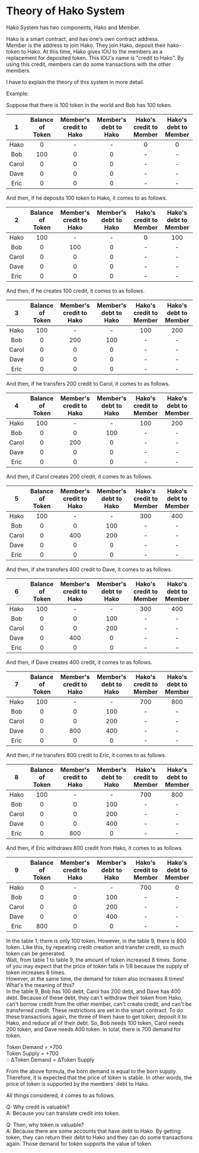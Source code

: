 # Theory of Hako System

Hako System has two components, Hako and Member.

Hako is a smart contract, and has one's own contract address.  
Member is the address to join Hako. They join Hako, deposit their hako-token to Hako. At this time, Hako gives IOU to the members as a replacement for deposited token. This IOU's name is "credit to Hako". By using this credit, members can do some transactions with the other members.

I have to explain the theory of this system in more detail.

Example:

Suppose that there is 100 token in the world and Bob has 100 token.

|      1     | Balance of Token | Member's credit to Hako | Member's debt to Hako | Hako's credit to Member | Hako's debt to Member | 
| :-------: | :--------------: | :--------------------------: | :------------------------: | :--------------------------: | :------------------------: |
| Hako | 0             | -                            | -                          | 0                            | 0                       | 
| Bob   | 100              | 0                          | 0                          | -                            | -                          | 
| Carol   | 0             | 0                            | 0                        | -                            | -                          | 
| Dave   | 0              | 0                          | 0                          | -                            | -                          | 
| Eric   | 0              | 0                          | 0                          | -                            | -                          | 

And then, if he deposits 100 token to Hako, it comes to as follows.

|      2     | Balance of Token | Member's credit to Hako | Member's debt to Hako | Hako's credit to Member | Hako's debt to Member | 
| :-------: | :--------------: | :--------------------------: | :------------------------: | :--------------------------: | :------------------------: |
| Hako | 100             | -                            | -                          | 0                            | 100                       | 
| Bob   | 0              | 100                          | 0                          | -                            | -                          | 
| Carol   | 0             | 0                            | 0                        | -                            | -                          | 
| Dave   | 0              | 0                          | 0                          | -                            | -                          | 
| Eric   | 0              | 0                          | 0                          | -                            | -                          | 

And then, if he creates 100 credit, it comes to as follows.

|      3     | Balance of Token | Member's credit to Hako | Member's debt to Hako | Hako's credit to Member | Hako's debt to Member | 
| :-------: | :--------------: | :--------------------------: | :------------------------: | :--------------------------: | :------------------------: | 
| Hako | 100             | -                            | -                          | 100                            | 200                       | 
| Bob   | 0              | 200                          | 100                          | -                            | -                          | 
| Carol   | 0             | 0                            | 0                        | -                            | -                          | 
| Dave   | 0              | 0                          | 0                          | -                            | -                          | 
| Eric   | 0              | 0                          | 0                          | -                            | -                          | 

And then, if he transfers 200 credit to Carol, it comes to as follows.

|      4     | Balance of Token | Member's credit to Hako | Member's debt to Hako | Hako's credit to Member | Hako's debt to Member | 
| :-------: | :--------------: | :--------------------------: | :------------------------: | :--------------------------: | :------------------------: | 
| Hako | 100             | -                            | -                          | 100                            | 200                       | 
| Bob   | 0              | 0                          | 100                          | -                            | -                          | 
| Carol   | 0             | 200                            | 0                        | -                            | -                          | 
| Dave   | 0              | 0                          | 0                          | -                            | -                          | 
| Eric   | 0              | 0                          | 0                          | -                            | -                          | 

And then, if Carol creates 200 credit, it comes to as follows.

|      5     | Balance of Token | Member's credit to Hako | Member's debt to Hako | Hako's credit to Member | Hako's debt to Member | 
| :-------: | :--------------: | :--------------------------: | :------------------------: | :--------------------------: | :------------------------: | 
| Hako | 100             | -                            | -                          | 300                            | 400                       | 
| Bob   | 0              | 0                          | 100                          | -                            | -                          | 
| Carol   | 0             | 400                            | 200                       | -                            | -                          | 
| Dave   | 0              | 0                          | 0                          | -                            | -                          | 
| Eric   | 0              | 0                          | 0                          | -                            | -                          | 

And then, if she transfers 400 credit to Dave, it comes to as follows.

|      6     | Balance of Token | Member's credit to Hako | Member's debt to Hako | Hako's credit to Member | Hako's debt to Member | 
| :-------: | :--------------: | :--------------------------: | :------------------------: | :--------------------------: | :------------------------: | 
| Hako | 100             | -                            | -                          | 300                            | 400                       | 
| Bob   | 0              | 0                          | 100                          | -                            | -                          | 
| Carol   | 0             | 0                            | 200                       | -                            | -                          | 
| Dave   | 0              | 400                          | 0                          | -                            | -                          | 
| Eric   | 0              | 0                          | 0                          | -                            | -                          | 

And then, if Dave creates 400 credit, it comes to as follows.

|      7     | Balance of Token | Member's credit to Hako | Member's debt to Hako | Hako's credit to Member | Hako's debt to Member | 
| :-------: | :--------------: | :--------------------------: | :------------------------: | :--------------------------: | :------------------------: | 
| Hako | 100             | -                            | -                          | 700                            | 800                       | 
| Bob   | 0              | 0                          | 100                          | -                            | -                          | 
| Carol   | 0             | 0                            | 200                       | -                            | -                          | 
| Dave   | 0              | 800                          | 400                          | -                            | -                          | 
| Eric   | 0              | 0                          | 0                          | -                            | -                          | 

And then, if he transfers 800 credit to Eric, it comes to as follows.

|      8     | Balance of Token | Member's credit to Hako | Member's debt to Hako | Hako's credit to Member | Hako's debt to Member | 
| :-------: | :--------------: | :--------------------------: | :------------------------: | :--------------------------: | :------------------------: | 
| Hako | 100             | -                            | -                          | 700                            | 800                       | 
| Bob   | 0              | 0                          | 100                          | -                            | -                          | 
| Carol   | 0             | 0                            | 200                       | -                            | -                          | 
| Dave   | 0              | 0                          | 400                          | -                            | -                          | 
| Eric   | 0              | 800                          | 0                          | -                            | -                          | 

And then, if Eric withdraws 800 credit from Hako, it comes to as follows.

|      9     | Balance of Token | Member's credit to Hako | Member's debt to Hako | Hako's credit to Member | Hako's debt to Member | 
| :-------: | :--------------: | :--------------------------: | :------------------------: | :--------------------------: | :------------------------: | 
| Hako | 0             | -                            | -                          | 700                            | 0                       | 
| Bob   | 0              | 0                          | 100                          | -                            | -                          | 
| Carol   | 0             | 0                            | 200                       | -                            | -                          | 
| Dave   | 0              | 0                          | 400                          | -                            | -                          | 
| Eric   | 800              | 0                          | 0                          | -                            | -                          | 

In the table 1, there is only 100 token. However, in the table 9, there is 800 token. Like this, by repeating credit creation and transfer credit, so much token can be generated.  
Wait, from table 1 to table 9, the amount of token increased 8 times. Some of you may expect that the price of token falls in 1/8 because the supply of token increases 8 times.  
However, at the same time, the demand for token also increases 8 times!  
What's the meaning of this?  
In the table 9, Bob has 100 debt, Carol has 200 debt, and Dave has 400 debt. Because of these debt, they can't withdraw their token from Hako, can't borrow credit from the other member, can't create credit, and can't be transferred credit. These restrictions are set in the smart contract. To do these transactions again, the three of them have to get token, deposit it to Hako, and reduce all of their debt. So, Bob needs 100 token, Carol needs 200 token, and Dave needs 400 token. In total, there is 700 demand for token.

Token Demand = +700  
Token Supply = +700  
∴ ΔToken Demand = ΔToken Supply

From the above formula, the born demand is equal to the born supply. Therefore, it is expected that the price of token is stable. In other words, the price of token is supported by the members' debt to Hako.

All things considered, it comes to as follows.

Q: Why credit is valuable?  
A: Because you can translate credit into token.

Q: Then, why token is valuable?  
A: Because there are some accounts that have debt to Hako. By getting token, they can return their debt to Hako and they can do some transactions again. Those demand for token supports the value of token.